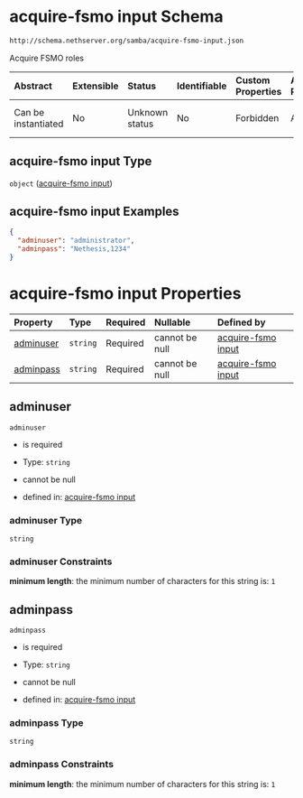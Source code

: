 # acquire-fsmo input Schema

```txt
http://schema.nethserver.org/samba/acquire-fsmo-input.json
```

Acquire FSMO roles

| Abstract            | Extensible | Status         | Identifiable | Custom Properties | Additional Properties | Access Restrictions | Defined In                                                                      |
| :------------------ | :--------- | :------------- | :----------- | :---------------- | :-------------------- | :------------------ | :------------------------------------------------------------------------------ |
| Can be instantiated | No         | Unknown status | No           | Forbidden         | Allowed               | none                | [acquire-fsmo-input.json](samba/acquire-fsmo-input.json "open original schema") |

## acquire-fsmo input Type

`object` ([acquire-fsmo input](acquire-fsmo-input.md))

## acquire-fsmo input Examples

```json
{
  "adminuser": "administrator",
  "adminpass": "Nethesis,1234"
}
```

# acquire-fsmo input Properties

| Property                | Type     | Required | Nullable       | Defined by                                                                                                                                          |
| :---------------------- | :------- | :------- | :------------- | :-------------------------------------------------------------------------------------------------------------------------------------------------- |
| [adminuser](#adminuser) | `string` | Required | cannot be null | [acquire-fsmo input](acquire-fsmo-input-properties-adminuser.md "http://schema.nethserver.org/samba/acquire-fsmo-input.json#/properties/adminuser") |
| [adminpass](#adminpass) | `string` | Required | cannot be null | [acquire-fsmo input](acquire-fsmo-input-properties-adminpass.md "http://schema.nethserver.org/samba/acquire-fsmo-input.json#/properties/adminpass") |

## adminuser



`adminuser`

*   is required

*   Type: `string`

*   cannot be null

*   defined in: [acquire-fsmo input](acquire-fsmo-input-properties-adminuser.md "http://schema.nethserver.org/samba/acquire-fsmo-input.json#/properties/adminuser")

### adminuser Type

`string`

### adminuser Constraints

**minimum length**: the minimum number of characters for this string is: `1`

## adminpass



`adminpass`

*   is required

*   Type: `string`

*   cannot be null

*   defined in: [acquire-fsmo input](acquire-fsmo-input-properties-adminpass.md "http://schema.nethserver.org/samba/acquire-fsmo-input.json#/properties/adminpass")

### adminpass Type

`string`

### adminpass Constraints

**minimum length**: the minimum number of characters for this string is: `1`
